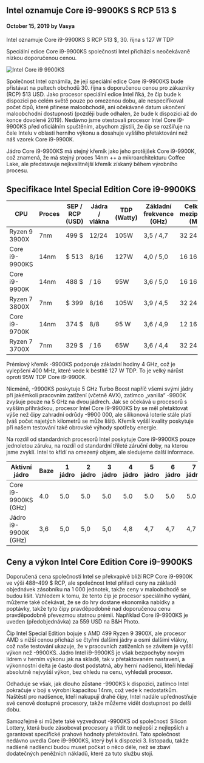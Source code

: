 ## Intel oznamuje Core i9-9900KS S RCP 513 $

#### October 15, 2019 by Vasya

Intel oznamuje Core i9-9900KS S RCP 513 $, 30. října s 127 W TDP 

Speciální edice Core i9-9900KS společnosti Intel přichází s neočekávaně nízkou doporučenou cenou.

![Intel Core i9 9900KS](https://cdn.mos.cms.futurecdn.net/9Briu5SDQNZhuDsHKdU2ZP-650-80.jpg)

Společnost Intel oznámila, že její speciální edice Core i9-9900KS bude přistávat na pultech obchodů 30. října s doporučenou cenou pro zákazníky (RCP) 513 USD. Jako procesor speciální edice Intel říká, že čip bude k dispozici po celém světě pouze po omezenou dobu, ale nespecifikoval počet čipů, které přinese maloobchodě, ani očekávané datum ukončení maloobchodní dostupnosti (později bude odhalen, že bude k dispozici až do konce dovolené 2019). Nedávno jsme otestovali procesor Intel Core i9-9900KS před oficiálním spuštěním, abychom zjistili, že čip se rozšiřuje na čele Intelu v oblasti herního výkonu a dosahuje vyššího přetaktování než náš vzorek Core i9-9900K.

Jádro Core i9-9900KS má stejný křemík jako jeho protějšek Core i9-9900K, což znamená, že má stejný proces 14nm ++ a mikroarchitekturu Coffee Lake, ale představuje nejkvalitnější křemík získaný během výrobního procesu.

## Specifikace Intel Special Edition Core i9-9900KS

| CPU | Proces | SEP / RCP (USD) | Jádra / vlákna | TDP (Watty) | Základní frekvence (GHz) | Celková mezipaměť (MB) | Dráhy PCIe | iGPU | Cena za vlákno |
| --- | ------ | --------------- | -------------- | ----------- | ------------------------ | ---------------------- | ---------- | ---- | -------------- |
| Ryzen 9 3900X | 7nm | 499 $ | 12/24 | 105W | 3,5 / 4,7 | 32 24 | Gen4 | Ne  | $ 20,79 |
| Core i9-9900KS | 14nm | $ 513 | 8/16 | 127W | 4,0 / 5,0 | 16 16 | Gen3 | Ano |  $ 32 |
| Core i9-9900K | 14nm | 488 $ | / 16 | 95W | 3,6 / 5,0 | 16 16 | Gen3 | Ano |  30,05 $ |
| Ryzen 7 3800X | 7nm | $ 399 | 8/16 | 105W | 3,9 / 4,5 | 32 24 | Gen4 | Ne  | $ 24,94 |
| Core i9-9700K | 14nm | 374 $ | 8/8 | 95 W | 3,6 / 4,9 | 12 16 | Gen3 | Ano |  46,75 $ |
| Ryzen 7 3700X | 7nm | 329 $ | / 16 | 65W | 3,6 / 4,4 | 32 24 | Gen4 | Ne  | $ 20,56 |

Prémiový křemík -9900KS podporuje základní hodiny 4 GHz, což je vylepšení 400 MHz, které vede k bestitě 127 W TDP. To je velký nárůst oproti 95W TDP Core i9-9900K.

Nicméně, -9900KS poskytuje 5 GHz Turbo Boost napříč všemi svými jádry při jakémkoli pracovním zatížení (včetně AVX), zatímco „vanilla“ -9900K zvyšuje pouze na 5 GHz na dvou jádrech. Jak se očekává u procesorů s vyšším přihrádkou, procesor Intel Core i9-9900KS by se měl přetaktovat výše než čipy zahradní odrůdy -9900 000, ale silikonová loterie stále platí (váš počet najetých kilometrů se může lišit). Křemík vyšší kvality poskytuje při našem testování také obrovské výhody spotřeby energie.

Na rozdíl od standardních procesorů Intel poskytuje Core i9-9900KS pouze jednoletou záruku, na rozdíl od standardní tříleté záruční doby, na kterou jsme zvyklí. Intel to křídí na omezený objem, ale sledujeme další informace.

| Aktivní jádro | Baze |1 jádro | 2 jádro | 3 jádro | 4 jádro | 5 jádro | 6 jádro | 7 jádro | 8 jádro |
| ------------- | ---- | ------ | ------- | ------- | ------- | ------- | ------- | ------- | ------- |
| Core i9-9900KS (GHz) | 4.0 | 5.0 | 5.0 | 5.0 | 5.0 | 5.0 | 5.0 | 5.0 | 5.0 | 5.0 |
| Jádro i9-9900K (GHz) | 3,6 | 5,0 | 5,0 | 5,0 | 4,8 | 4,7 | 4,7 | 4,7 | 4,7 | 4,7 |


## Ceny a výkon Intel Core Edition Core i9-9900KS

Doporučená cena společnosti Intel se překvapivě blíží RCP Core i9-9900K ve výši 488–499 $ RCP, ale společnost Intel přiřadí ceny na základě objednávek zásobníku na 1 000 jednotek, takže ceny v maloobchodě se budou lišit. Vzhledem k tomu, že tento čip je procesor speciálního vydání, můžeme také očekávat, že se do hry dostane ekonomika nabídky a poptávky, takže tyto čipy pravděpodobně nad doporučenou cenu pravděpodobně převezmou statnou prémii. Například Core i9-9900KS je uveden (předobjednávka) za 559 USD na B&H Photo.

Čip Intel Special Edition bojuje s AMD 499 Ryzen 9 3900X, ale procesor AMD s nižší cenou přichází se čtyřmi dalšími jádry a osmi dalšími vlákny, což naše testování ukazuje, že v pracovních zatíženích se závitem je vyšší výkon než -9900KS. Jádro Intel i9-9900KS je však bezpochyby novým lídrem v herním výkonu jak na skladě, tak v přetaktovaném nastavení, a výkonnostní delta je často dost podstatná, aby herní nadšenci, kteří hledají absolutně nejvyšší výkon, bez ohledu na cenu, vyhledali procesor.

Odhaduje se však, jak dlouho zůstane -9900KS k dispozici, zatímco Intel pokračuje v boji s výrobní kapacitou 14nm, což vede k nedostatkům. Naštěstí pro nadšence, kteří nakupují drahé čipy, Intel nadále upřednostňuje své cenově dostupné procesory, takže můžeme vidět dostupnost po delší dobu.

Samozřejmě si můžete také vyzvednout -9900KS od společnosti Silicon Lottery, která bude zásobovat procesory a třídit to nejlepší z nejlepších a garantovat specifické prahové hodnoty přetaktování. Tato společnost nedávno uvedla Core i9-9900KS, který byl k dispozici 3. listopadu, takže nadšeně nadšenci budou muset počkat o něco déle, než se zbaví dodatečných peněžních nákladů, které za tuto službu stojí.